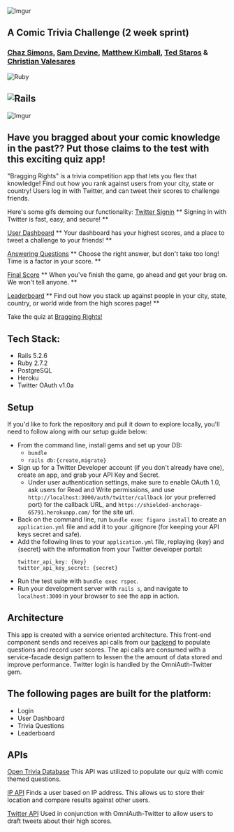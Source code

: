 ![Imgur](https://i.imgur.com/lq0RgRC.png)

A Comic Trivia Challenge (2 week sprint)
----------------------------------------
### [Chaz Simons](https://github.com/chazsimons), [Sam Devine](https://github.com/samueldevine), [Matthew Kimball](https://github.com/mekimball), [Ted Staros](https://github.com/tstaros23) & [Christian Valesares](https://github.com/cvalesares)


![Ruby](https://img.shields.io/badge/Ruby-v2.7.2-red)

![Rails](https://img.shields.io/badge/Rails-v5.2.6-red)
---

![Imgur](https://i.imgur.com/q7ICv3F.png)

## Have you bragged about your comic knowledge in the past?? Put those claims to the test with this exciting quiz app!

"Bragging Rights" is a trivia competition app that lets you flex that knowledge! Find out how you rank against users from your city, state or country! Users log in with Twitter, and can tweet their scores to challenge friends. 

Here's some gifs demoing our functionality:
[Twitter Signin](https://i.imgur.com/egKoOFP.gif)
** Signing in with Twitter is fast, easy, and secure! **

[User Dashboard](https://i.imgur.com/yKJW0f3.gif)
** Your dashboard has your highest scores, and a place to tweet a challenge to your friends! **

[Answering Questions](https://i.imgur.com/lBL7Awh.gif)
** Choose the right answer, but don't take too long! Time is a factor in your score. **

[Final Score](https://i.imgur.com/NtZadQV.gif)
** When you've finish the game, go ahead and get your brag on. We won't tell anyone. **

[Leaderboard](https://i.imgur.com/Qjl1xMB.gif)
** Find out how you stack up against people in your city, state, country, or world wide from the high scores page! **

Take the quiz at [Bragging Rights!](https://shielded-anchorage-65791.herokuapp.com)

## Tech Stack:
- Rails 5.2.6
- Ruby 2.7.2
- PostgreSQL
- Heroku
- Twitter OAuth v1.0a

## Setup

If you'd like to fork the repository and pull it down to explore locally, you'll need to follow along with our setup guide below:

* From the command line, install gems and set up your DB:
    * `bundle`
    * `rails db:{create,migrate}`
* Sign up for a Twitter Developer account (if you don't already have one), create an app, and grab your API Key and Secret.
    * Under user authentication settings, make sure to enable OAuth 1.0, ask users for Read and Write permissions, and use `http://localhost:3000/auth/twitter/callback` (or your preferred port) for the callback URL, and `https://shielded-anchorage-65791.herokuapp.com/` for the site url.
* Back on the command line, run `bundle exec figaro install` to create an `application.yml` file and add it to your .gitignore (for keeping your API keys secret and safe).
* Add the following lines to your `application.yml` file, replaying {key} and {secret} with the information from your Twitter developer portal:
   ```
   twitter_api_key: {key}
   twitter_api_key_secret: {secret}
   ```
* Run the test suite with `bundle exec rspec`.
* Run your development server with `rails s`, and navigate to `localhost:3000` in your browser to see the app in action.

## Architecture
This app is created with a service oriented architecture. This front-end component sends and receives api calls from our [backend](https://github.com/samueldevine/bragging-rights-be) to populate questions and record user scores.
The api calls are consumed with a service-facade design pattern to lessen the the amount of data stored and improve performance.
Twitter login is handled by the OmniAuth-Twitter gem.

## The following pages are built for the platform:
- Login
- User Dashboard
- Trivia Questions
- Leaderboard

## APIs

[Open Trivia Database](https://opentdb.com/)
This API was utilized to populate our quiz with comic themed questions.

[IP API](https://ip-api.com/)
Finds a user based on IP address. This allows us to store their location and compare results against other users.

[Twitter API](https://developer.twitter.com/en)
Used in conjunction with OmniAuth-Twitter to allow users to draft tweets about their high scores.
<!-- Potentially add links to the APIs we are using or move the description to this section -->
